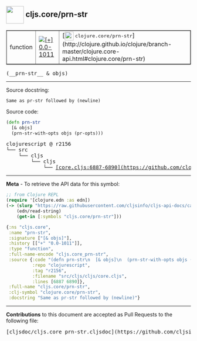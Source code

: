 ## <img width="48px" valign="middle" src="http://i.imgur.com/Hi20huC.png"> cljs.core/prn-str

 <table border="1">
<tr>

<td>function</td>
<td><a href="https://github.com/cljsinfo/cljs-api-docs/tree/0.0-1011"><img valign="middle" alt="[+] 0.0-1011" src="https://img.shields.io/badge/+-0.0--1011-lightgrey.svg"></a> </td>
<td>
[<img height="24px" valign="middle" src="http://i.imgur.com/1GjPKvB.png"> <samp>clojure.core/prn-str</samp>](http://clojure.github.io/clojure/branch-master/clojure.core-api.html#clojure.core/prn-str)
</td>
</tr>
</table>

 <samp>
(__prn-str__ & objs)<br>
</samp>

---




Source docstring:

```
Same as pr-str followed by (newline)
```

Source code:

```clj
(defn prn-str
  [& objs]
  (prn-str-with-opts objs (pr-opts)))
```

 <pre>
clojurescript @ r2156
└── src
    └── cljs
        └── cljs
            └── <ins>[core.cljs:6887-6890](https://github.com/clojure/clojurescript/blob/r2156/src/cljs/cljs/core.cljs#L6887-L6890)</ins>
</pre>


---

__Meta__ - To retrieve the API data for this symbol:

```clj
;; from Clojure REPL
(require '[clojure.edn :as edn])
(-> (slurp "https://raw.githubusercontent.com/cljsinfo/cljs-api-docs/catalog/cljs-api.edn")
    (edn/read-string)
    (get-in [:symbols "cljs.core/prn-str"]))
```

```clj
{:ns "cljs.core",
 :name "prn-str",
 :signature ["[& objs]"],
 :history [["+" "0.0-1011"]],
 :type "function",
 :full-name-encode "cljs.core_prn-str",
 :source {:code "(defn prn-str\n  [& objs]\n  (prn-str-with-opts objs (pr-opts)))",
          :repo "clojurescript",
          :tag "r2156",
          :filename "src/cljs/cljs/core.cljs",
          :lines [6887 6890]},
 :full-name "cljs.core/prn-str",
 :clj-symbol "clojure.core/prn-str",
 :docstring "Same as pr-str followed by (newline)"}

```

---

__Contributions__ to this document are accepted as Pull Requests to the following file:

 <pre>
[cljsdoc/cljs.core_prn-str.cljsdoc](https://github.com/cljsinfo/cljs-api-docs/blob/master/cljsdoc/cljs.core_prn-str.cljsdoc)
</pre>

